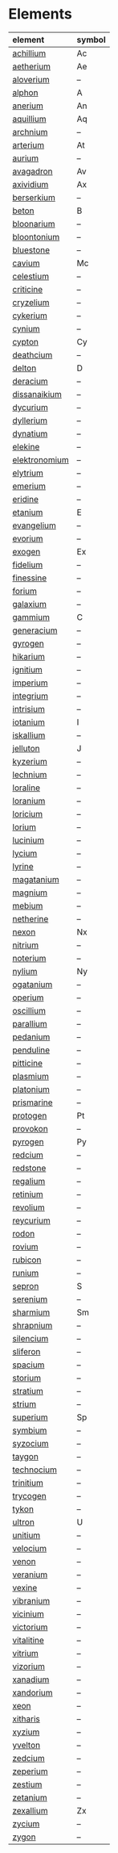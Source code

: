 # Elements

| element | symbol |
| :------ | :----- |
| [achillium](elements/achillium.md) | Ac |
| [aetherium](elements/aetherium.md) | Ae |
| [aloverium](elements/aloverium.md) | – |
| [alphon](elements/alphon.md) | A |
| [anerium](elements/anerium.md) | An |
| [aquillium](elements/aquillium.md) | Aq |
| [archnium](elements/archnium.md) | – |
| [arterium](elements/arterium.md) | At |
| [aurium](elements/aurium.md) | – |
| [avagadron](elements/avagadron.md) | Av |
| [axividium](elements/axividium.md) | Ax |
| [berserkium](elements/berserkium.md) | – |
| [beton](elements/beton.md) | B |
| [bloonarium](elements/bloonarium.md) | – |
| [bloontonium](elements/bloontonium.md) | – |
| [bluestone](elements/bluestone.md) | – |
| [cavium](elements/cavium.md) | Mc |
| [celestium](elements/celestium.md) | – |
| [criticine](elements/criticine.md) | – |
| [cryzelium](elements/cryzelium.md) | – |
| [cykerium](elements/cykerium.md) | – |
| [cynium](elements/cynium.md) | – |
| [cypton](elements/cypton.md) | Cy |
| [deathcium](elements/deathcium.md) | – |
| [delton](elements/delton.md) | D |
| [deracium](elements/deracium.md) | – |
| [dissanaikium](elements/dissanaikium.md) | – |
| [dycurium](elements/dycurium.md) | – |
| [dyllerium](elements/dyllerium.md) | – |
| [dynatium](elements/dynatium.md) | – |
| [elekine](elements/elekine.md) | – |
| [elektronomium](elements/elektronomium.md) | – |
| [elytrium](elements/elytrium.md) | – |
| [emerium](elements/emerium.md) | – |
| [eridine](elements/eridine.md) | – |
| [etanium](elements/etanium.md) | E |
| [evangelium](elements/evangelium.md) | – |
| [evorium](elements/evorium.md) | – |
| [exogen](elements/exogen.md) | Ex |
| [fidelium](elements/fidelium.md) | – |
| [finessine](elements/finessine.md) | – |
| [forium](elements/forium.md) | – |
| [galaxium](elements/galaxium.md) | – |
| [gammium](elements/gammium.md) | C |
| [generacium](elements/generacium.md) | – |
| [gyrogen](elements/gyrogen.md) | – |
| [hikarium](elements/hikarium.md) | – |
| [ignitium](elements/ignitium.md) | – |
| [imperium](elements/imperium.md) | – |
| [integrium](elements/integrium.md) | – |
| [intrisium](elements/intrisium.md) | – |
| [iotanium](elements/iotanium.md) | I |
| [iskallium](elements/iskallium.md) | – |
| [jelluton](elements/jelluton.md) | J |
| [kyzerium](elements/kyzerium.md) | – |
| [lechnium](elements/lechnium.md) | – |
| [loraline](elements/loraline.md) | – |
| [loranium](elements/loranium.md) | – |
| [loricium](elements/loricium.md) | – |
| [lorium](elements/lorium.md) | – |
| [lucinium](elements/lucinium.md) | – |
| [lycium](elements/lycium.md) | – |
| [lyrine](elements/lyrine.md) | – |
| [magatanium](elements/magatanium.md) | – |
| [magnium](elements/magnium.md) | – |
| [mebium](elements/mebium.md) | – |
| [netherine](elements/netherine.md) | – |
| [nexon](elements/nexon.md) | Nx |
| [nitrium](elements/nitrium.md) | – |
| [noterium](elements/noterium.md) | – |
| [nylium](elements/nylium.md) | Ny |
| [ogatanium](elements/ogatanium.md) | – |
| [operium](elements/operium.md) | – |
| [oscillium](elements/oscillium.md) | – |
| [parallium](elements/parallium.md) | – |
| [pedanium](elements/pedanium.md) | – |
| [penduline](elements/penduline.md) | – |
| [pitticine](elements/pitticine.md) | – |
| [plasmium](elements/plasmium.md) | – |
| [platonium](elements/platonium.md) | – |
| [prismarine](elements/prismarine.md) | – |
| [protogen](elements/protogen.md) | Pt |
| [provokon](elements/provokon.md) | – |
| [pyrogen](elements/pyrogen.md) | Py |
| [redcium](elements/redcium.md) | – |
| [redstone](elements/redstone.md) | – |
| [regalium](elements/regalium.md) | – |
| [retinium](elements/retinium.md) | – |
| [revolium](elements/revolium.md) | – |
| [reycurium](elements/reycurium.md) | – |
| [rodon](elements/rodon.md) | – |
| [rovium](elements/rovium.md) | – |
| [rubicon](elements/rubicon.md) | – |
| [runium](elements/runium.md) | – |
| [sepron](elements/sepron.md) | S |
| [serenium](elements/serenium.md) | – |
| [sharmium](elements/sharmium.md) | Sm |
| [shrapnium](elements/shrapnium.md) | – |
| [silencium](elements/silencium.md) | – |
| [sliferon](elements/sliferon.md) | – |
| [spacium](elements/spacium.md) | – |
| [storium](elements/storium.md) | – |
| [stratium](elements/stratium.md) | – |
| [strium](elements/strium.md) | – |
| [superium](elements/superium.md) | Sp |
| [symbium](elements/symbium.md) | – |
| [syzocium](elements/syzocium.md) | – |
| [taygon](elements/taygon.md) | – |
| [technocium](elements/technocium.md) | – |
| [trinitium](elements/trinitium.md) | – |
| [trycogen](elements/trycogen.md) | – |
| [tykon](elements/tykon.md) | – |
| [ultron](elements/ultron.md) | U |
| [unitium](elements/unitium.md) | – |
| [velocium](elements/velocium.md) | – |
| [venon](elements/venon.md) | – |
| [veranium](elements/veranium.md) | – |
| [vexine](elements/vexine.md) | – |
| [vibranium](elements/vibranium.md) | – |
| [vicinium](elements/vicinium.md) | – |
| [victorium](elements/victorium.md) | – |
| [vitalitine](elements/vitalitine.md) | – |
| [vitrium](elements/vitrium.md) | – |
| [vizorium](elements/vizorium.md) | – |
| [xanadium](elements/xanadium.md) | – |
| [xandorium](elements/xandorium.md) | – |
| [xeon](elements/xeon.md) | – |
| [xitharis](elements/xitharis.md) | – |
| [xyzium](elements/xyzium.md) | – |
| [yvelton](elements/yvelton.md) | – |
| [zedcium](elements/zedcium.md) | – |
| [zeperium](elements/zeperium.md) | – |
| [zestium](elements/zestium.md) | – |
| [zetanium](elements/zetanium.md) | – |
| [zexallium](elements/zexallium.md) | Zx |
| [zycium](elements/zycium.md) | – |
| [zygon](elements/zygon.md) | – |
